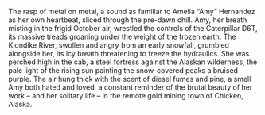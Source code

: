 The rasp of metal on metal, a sound as familiar to Amelia “Amy” Hernandez as her own heartbeat, sliced through the pre-dawn chill.  Amy, her breath misting in the frigid October air, wrestled the controls of the Caterpillar D6T, its massive treads groaning under the weight of the frozen earth.  The Klondike River, swollen and angry from an early snowfall, grumbled alongside her, its icy breath threatening to freeze the hydraulics.  She was perched high in the cab, a steel fortress against the Alaskan wilderness, the pale light of the rising sun painting the snow-covered peaks a bruised purple.  The air hung thick with the scent of diesel fumes and pine, a smell Amy both hated and loved, a constant reminder of the brutal beauty of her work – and her solitary life – in the remote gold mining town of Chicken, Alaska.
